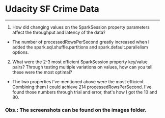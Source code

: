 # Udacity SF Crime Data
__________________________

1. How did changing values on the SparkSession property parameters affect the throughput and latency of the data?
- The number of processedRowsPerSecond greatly increased when I added the 
  spark.sql.shuffle.partitions and spark.default.parallelism options.
  
2. What were the 2-3 most efficient SparkSession property key/value pairs? 
   Through testing multiple variations on values, how can you tell these were the most optimal?
- The two properties I've mentioned above were the most efficient. Combining 
  them I could achieve 214 processedRowsPerSecond. I've found those numbers 
  through trial and error, that's how I got the 10 and 80.
  

### Obs.: The screenshots can be found on the images folder.

